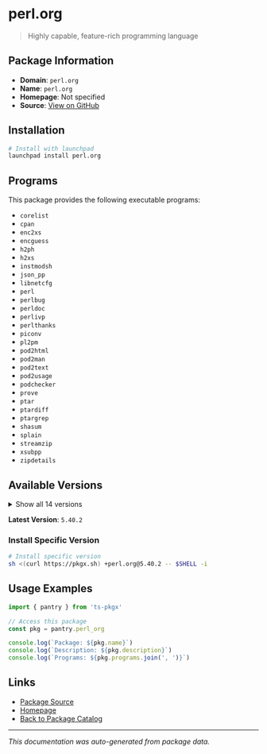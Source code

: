 # perl.org

> Highly capable, feature-rich programming language

## Package Information

- **Domain**: `perl.org`
- **Name**: `perl.org`
- **Homepage**: Not specified
- **Source**: [View on GitHub](https://github.com/pkgxdev/pantry/tree/main/projects/perl.org/package.yml)

## Installation

```bash
# Install with launchpad
launchpad install perl.org
```

## Programs

This package provides the following executable programs:

- `corelist`
- `cpan`
- `enc2xs`
- `encguess`
- `h2ph`
- `h2xs`
- `instmodsh`
- `json_pp`
- `libnetcfg`
- `perl`
- `perlbug`
- `perldoc`
- `perlivp`
- `perlthanks`
- `piconv`
- `pl2pm`
- `pod2html`
- `pod2man`
- `pod2text`
- `pod2usage`
- `podchecker`
- `prove`
- `ptar`
- `ptardiff`
- `ptargrep`
- `shasum`
- `splain`
- `streamzip`
- `xsubpp`
- `zipdetails`

## Available Versions

<details>
<summary>Show all 14 versions</summary>

- `5.40.2`, `5.40.1`, `5.40.0`, `5.38.4`, `5.38.3`
- `5.38.2`, `5.38.1`, `5.38.0`, `5.36.3`, `5.36.2`
- `5.36.1`, `5.36.0`, `5.34.3`, `5.34.2`

</details>

**Latest Version**: `5.40.2`

### Install Specific Version

```bash
# Install specific version
sh <(curl https://pkgx.sh) +perl.org@5.40.2 -- $SHELL -i
```

## Usage Examples

```typescript
import { pantry } from 'ts-pkgx'

// Access this package
const pkg = pantry.perl_org

console.log(`Package: ${pkg.name}`)
console.log(`Description: ${pkg.description}`)
console.log(`Programs: ${pkg.programs.join(', ')}`)
```

## Links

- [Package Source](https://github.com/pkgxdev/pantry/tree/main/projects/perl.org/package.yml)
- [Homepage](#)
- [Back to Package Catalog](../package-catalog.md)

---

*This documentation was auto-generated from package data.*
